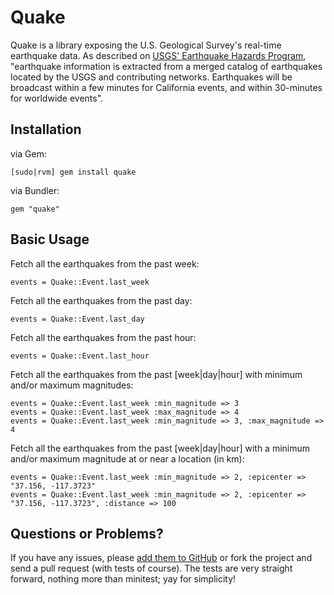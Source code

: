 Quake
=====

Quake is a library exposing the U.S. Geological Survey's real-time earthquake data. As described on [USGS' Earthquake Hazards Program](http://earthquake.usgs.gov/earthquakes/), "earthquake information is extracted from a merged catalog of earthquakes located by the USGS and contributing networks. Earthquakes will be broadcast within a few minutes for California events, and within 30-minutes for worldwide events".

Installation
------------

via Gem:

    [sudo|rvm] gem install quake

via Bundler:

    gem "quake"

Basic Usage
-----------

Fetch all the earthquakes from the past week:

    events = Quake::Event.last_week

Fetch all the earthquakes from the past day:

    events = Quake::Event.last_day

Fetch all the earthquakes from the past hour:

    events = Quake::Event.last_hour

Fetch all the earthquakes from the past [week|day|hour] with minimum and/or maximum magnitudes:

    events = Quake::Event.last_week :min_magnitude => 3
    events = Quake::Event.last_week :max_magnitude => 4
    events = Quake::Event.last_week :min_magnitude => 3, :max_magnitude => 4

Fetch all the earthquakes from the past [week|day|hour] with a minimum and/or maximum magnitude at or near a location (in km):

    events = Quake::Event.last_week :min_magnitude => 2, :epicenter => "37.156, -117.3723"
    events = Quake::Event.last_week :min_magnitude => 2, :epicenter => "37.156, -117.3723", :distance => 100

Questions or Problems?
----------------------

If you have any issues, please [add them to GitHub](https://github.com/chrisbaglieri/quake/issues) or fork the project and send a pull request (with tests of course). The tests are very straight forward, nothing more than minitest; yay for simplicity!